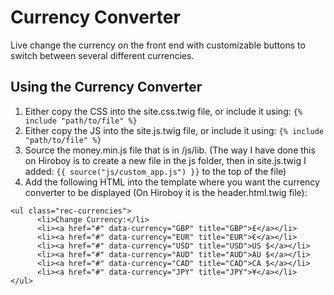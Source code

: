 
# Currency Converter

Live change the currency on the front end with customizable buttons to switch between several different currencies.

## Using the Currency Converter

1. Either copy the CSS into the site.css.twig file, or include it using: `{% include "path/to/file" %}`
2. Either copy the JS into the site.js.twig file, or include it using: `{% include "path/to/file" %}`
3. Source the money.min.js file that is in /js/lib. (The way I have done this on Hiroboy is to create a new file in the js folder, then in site.js.twig I added: `{{ source("js/custom_app.js") }}` to the top of the file)
4. Add the following HTML into the template where you want the currency converter to be displayed (On Hiroboy it is the header.html.twig file):
```
<ul class="rec-currencies">
      <li>Change Currency:</li>
      <li><a href="#" data-currency="GBP" title="GBP">£</a></li>
      <li><a href="#" data-currency="EUR" title="EUR">€</a></li>
      <li><a href="#" data-currency="USD" title="USD">US $</a></li>
      <li><a href="#" data-currency="AUD" title="AUD">AU $</a></li>
      <li><a href="#" data-currency="CAD" title="CAD">CA $</a></li>
      <li><a href="#" data-currency="JPY" title="JPY">¥</a></li>
</ul>
```
